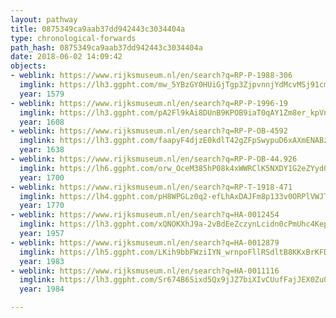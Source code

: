 ```yaml
---
layout: pathway
title: 0875349ca9aab37dd942443c3034404a
type: chronological-forwards
path_hash: 0875349ca9aab37dd942443c3034404a
date: 2018-06-02 14:09:42
objects:
- weblink: https://www.rijksmuseum.nl/en/search?q=RP-P-1988-306
  imglink: https://lh3.ggpht.com/mw_5YBzGY0HUiGjTgp3ZjpvnnjYdMcvMSj91cmAd2xe0MjCBMa_knw2ES3ww9uP5RcRgt6WL3PMGyIFidEPoYFNbv9A=s200
  year: 1579
- weblink: https://www.rijksmuseum.nl/en/search?q=RP-P-1996-19
  imglink: https://lh3.ggpht.com/pA2Fl9kAi8DUnB9KPOB9iaT0qAY1Zm8er_kpVntxW5gsw7vPr8oBuwbcW53YjTcmx-SxEamkOEEyMYXUVzRljTLjow=s200
  year: 1608
- weblink: https://www.rijksmuseum.nl/en/search?q=RP-P-OB-4592
  imglink: https://lh3.ggpht.com/faapyF4djzE0kdlT42gZFpSwypuD6xAXmENABzuKC-1YRSeJBRCqdS5TSt-pSJrmkbHWl8T5DJmaJMYOuYMUEMI1pg=s200
  year: 1638
- weblink: https://www.rijksmuseum.nl/en/search?q=RP-P-OB-44.926
  imglink: https://lh6.ggpht.com/orw_OceM385hP08k4xWWRClK5NXDY1G2eZYyd01HxlKP1OB0cZih-KMXRnfSolzgKB2oiHdM1W3fR83zJk08HZy7N6zW=s200
  year: 1700
- weblink: https://www.rijksmuseum.nl/en/search?q=RP-T-1918-471
  imglink: https://lh4.ggpht.com/pH8WPGLz0q2-efLhAxDAJFm8p133v0ORPlVWJTvwpyNhO8zlXSY_nZalYUYPWEwFFasO_Sk7FPd-hy621ZRMHdNB9ak=s200
  year: 1770
- weblink: https://www.rijksmuseum.nl/en/search?q=HA-0012454
  imglink: https://lh3.ggpht.com/xQNOKXhJ9a-2vBdEeZczynLcidn0cPmUhc4Kepk3EZp6dhD16AyPe68B9ZY-HU011UuouFlwRf-96zm71mImW4wWVzA=s200
  year: 1957
- weblink: https://www.rijksmuseum.nl/en/search?q=HA-0012879
  imglink: https://lh5.ggpht.com/LKih9bbFWziIYN_wrnpoFllRSdltB8KKxBrKFD2lcBJx-1QlNT_NAA-KVhiFZD2S8joP2Y55Dtgn3gnXh_9Nw8RFBw=s200
  year: 1983
- weblink: https://www.rijksmuseum.nl/en/search?q=HA-0011116
  imglink: https://lh3.ggpht.com/Sr674B6Sixd5Qx9jJZ7biXIvCUufFajJEX0Zu0x4P7TGx2dUTTS3rvhF-YRrnmesUll4yWRO89IvSp9Pi3Rs4F5bS5eq=s200
  year: 1984

---
```

